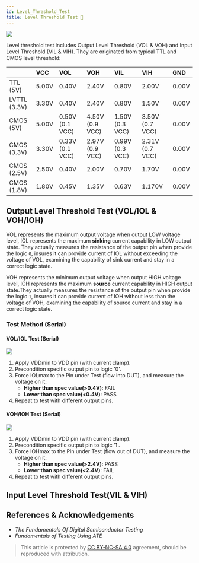 ```yaml
---
id: Level_Threshold_Test
title: Level Threshold Test 🚧
---
```


![](https://wiki-media-1253965369.cos.ap-guangzhou.myqcloud.com/img/20220912163403.png)

Level threshold test includes Output Level Threshold (VOL & VOH) and Input Level Threshold (VIL & VIH). They are originated from typical TTL and CMOS level threshold:

|                       |  VCC                      | VOL          | VOH       | VIL      | VIH          | GND |
| :---------        | :---- | :-------        | :---------------| :---------- | :------        | :---- |
|  TTL (5V)          | 5.00V                    | 0.40V     | 2.40V       | 0.80V           | 2.00V                  | 0.00V   |
|  LVTTL (3.3V)   | 3.30V                        | 0.40V    | 2.40V      | 0.80V         | 1.50V                   | 0.00V
|  CMOS (5V)     | 5.00V                 | 0.50V (0.1 VCC)          | 4.50V (0.9 VCC)       | 1.50V (0.3 VCC)| 3.50V (0.7 VCC)| 0.00V   |
|  CMOS (3.3V)  | 3.30V            | 0.33V (0.1 VCC)      | 2.97V (0.9 VCC)   | 0.99V (0.3 VCC)  | 2.31V (0.7 VCC)  | 0.00V   |
|  CMOS (2.5V)  | 2.50V                      | 0.40V      | 2.00V  | 0.70V       | 1.70V             | 0.00V   |
|  CMOS (1.8V)  | 1.80V                          | 0.45V      | 1.35V | 0.63V      | 1.170V         | 0.00V   |

## Output Level Threshold Test (VOL/IOL & VOH/IOH)

VOL represents the maximum output voltage when output LOW voltage level, IOL represents the maximum **sinking** current capability in LOW output state. They actually measures the resistance of the output pin when provide the logic `0`, insures it can provide current of IOL without exceeding the voltage of VOL, examining the capability of sink current and stay in a correct logic state.

VOH represents the minimum output voltage when output HIGH voltage level, IOH represents the maximum **source** current capability in HIGH output state.They actually measures the resistance of the output pin when provide the logic `1`, insures it can provide current of IOH without less than the voltage of VOH, examining the capability of source current and stay in a correct logic state.

### Test Method (Serial)

#### VOL/IOL Test (Serial)

![](https://wiki-media-1253965369.cos.ap-guangzhou.myqcloud.com/img/20220912172403.png)

1. Apply VDDmin to VDD pin (with current clamp).
2. Precondition specific output pin to logic '0'.
3. Force IOLmax to the Pin under Test (flow into DUT), and measure the voltage on it:
   - **Higher than spec value(>0.4V)**: FAIL
   - **Lower than spec value(<0.4V)**: PASS
4. Repeat to test with different output pins.

#### VOH/IOH Test (Serial)

![](https://wiki-media-1253965369.cos.ap-guangzhou.myqcloud.com/img/20220912172445.png)

1. Apply VDDmin to VDD pin (with current clamp).
2. Precondition specific output pin to logic '1'.
3. Force IOHmax to the Pin under Test (flow out of DUT), and measure the voltage on it:
   - **Higher than spec value(>2.4V)**: PASS
   - **Lower than spec value(<2.4V)**: FAIL
4. Repeat to test with different output pins.

## Input Level Threshold Test(VIL & VIH)

## References & Acknowledgements

- *The Fundamentals Of Digital Semiconductor Testing*
- *Fundamentals of Testing Using ATE*

> This article is protected by [CC BY-NC-SA 4.0](https://creativecommons.org/licenses/by/4.0/deed.en) agreement, should be reproduced with attribution.
